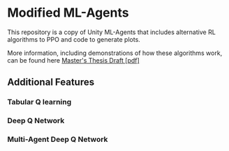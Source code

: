 # Modified ML-Agents

This repository is a copy of Unity ML-Agents that includes alternative RL algorithms to PPO and code to generate plots.

More information, including demonstrations of how these algorithms work, can be found here [Master's Thesis Draft [pdf]](MastersThesisDraft.pdf) 

## Additional Features

### Tabular Q learning

### Deep Q Network

### Multi-Agent Deep Q Network
